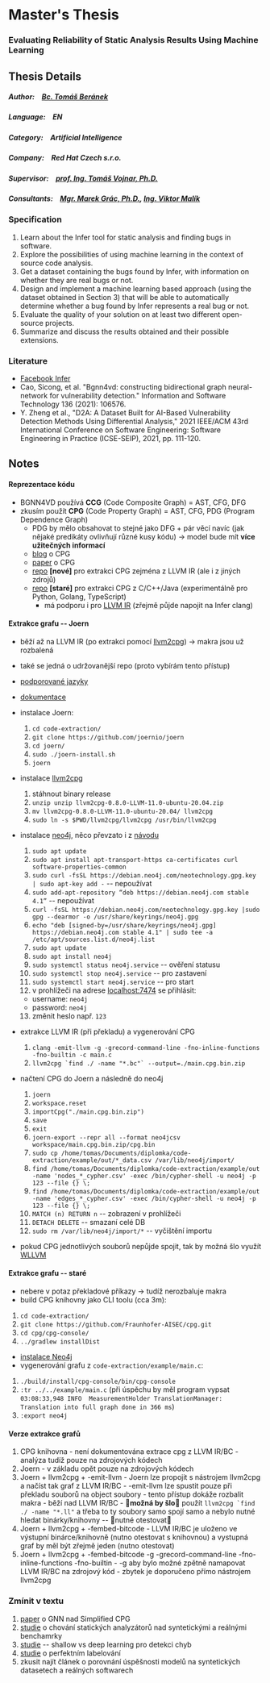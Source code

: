 # Master's Thesis

### Evaluating Reliability of Static Analysis Results Using Machine Learning

## Thesis Details

##### Author:  [Bc. Tomáš Beránek](https://www.vut.cz/en/people/tomas-beranek-213297)
##### Language:  EN
##### Category:  Artificial Intelligence
##### Company:  Red Hat Czech s.r.o.


##### Supervisor:  [prof. Ing. Tomáš Vojnar, Ph.D.](https://www.vut.cz/lide/tomas-vojnar-2491)
##### Consultants:  [Mgr. Marek Grác, Ph.D.](https://www.vut.cz/lide/marek-grac-199772), [Ing. Viktor Malík](https://www.vut.cz/lide/viktor-malik-143967)

### Specification

  1. Learn about the Infer tool for static analysis and finding bugs in software.
  2. Explore the possibilities of using machine learning in the context of source code analysis.
  3. Get a dataset containing the bugs found by Infer, with information on whether they are real bugs or not.
  4. Design and implement a machine learning based approach (using the dataset obtained in Section 3) that will be able to automatically determine whether a bug found by Infer represents a real bug or not.
  5. Evaluate the quality of your solution on at least two different open-source projects.
  6. Summarize and discuss the results obtained and their possible extensions.

### Literature
 - [Facebook Infer](https://fbinfer.com/)
 - Cao, Sicong, et al. "Bgnn4vd: constructing bidirectional graph neural-network for vulnerability detection." Information and Software Technology 136 (2021): 106576.
 - Y. Zheng et al., "D2A: A Dataset Built for AI-Based Vulnerability Detection Methods Using Differential Analysis," 2021 IEEE/ACM 43rd International Conference on Software Engineering: Software Engineering in Practice (ICSE-SEIP), 2021, pp. 111-120.

## Notes

#### Reprezentace kódu
  - BGNN4VD používá __CCG__ (Code Composite Graph) = AST, CFG, DFG
  - zkusím použít __CPG__ (Code Property Graph) = AST, CFG, PDG (Program Dependence Graph)
    - PDG by mělo obsahovat to stejné jako DFG + pár věcí navíc (jak nějaké predikáty ovlivňují
    různé kusy kódu) -> model bude mít __více užitečných informací__
    - [blog](https://blog.embold.io/code-representation-for-machine-learning-code-as-graph/) o CPG
    - [paper](https://ieeexplore.ieee.org/stamp/stamp.jsp?tp=&arnumber=6956589) o CPG
    - [repo](https://github.com/joernio/joern) __[nové]__ pro extrakci CPG zejména z LLVM IR (ale i z jiných zdrojů)
    - [repo](https://github.com/Fraunhofer-AISEC/cpg) __[staré]__ pro extrakci CPG z C/C++/Java (experimentálně pro Python, Golang, TypeScript)
      - má podporu i pro [LLVM IR](https://llvm.org/docs/LangRef.html) (zřejmě půjde napojit na Infer clang)

#### Extrakce grafu -- Joern
  - běží až na LLVM IR (po extrakci pomocí [llvm2cpg](https://github.com/ShiftLeftSecurity/llvm2cpg)) -> makra jsou už rozbalená
  - také se jedná o udržovanější repo (proto vybírám tento přístup)
  - [podporované jazyky](https://docs.joern.io/home#supported-languages)
  - [dokumentace](https://docs.joern.io/home)
  - instalace Joern:
    1. ```cd code-extraction/```
    2. ```git clone https://github.com/joernio/joern```
    3. ```cd joern/```
    4. ```sudo ./joern-install.sh```
    5. ```joern```
  - instalace [llvm2cpg](https://github.com/ShiftLeftSecurity/llvm2cpg/releases)
    1. stáhnout binary release
    2. ```unzip unzip llvm2cpg-0.8.0-LLVM-11.0-ubuntu-20.04.zip```
    3. ```mv llvm2cpg-0.8.0-LLVM-11.0-ubuntu-20.04/ llvm2cpg```
    4. ```sudo ln -s $PWD/llvm2cpg/llvm2cpg /usr/bin/llvm2cpg```
  - instalace [neo4j](https://linuxhint.com/install-neo4j-ubuntu/), něco převzato i z [návodu](https://www.digitalocean.com/community/tutorials/how-to-install-and-configure-neo4j-on-ubuntu-20-04)
    1. ```sudo apt update```
    2. ```sudo apt install apt-transport-https ca-certificates curl software-properties-common```
    3. ```sudo curl -fsSL https://debian.neo4j.com/neotechnology.gpg.key | sudo apt-key add -``` -- nepoužívat
    4. ```sudo add-apt-repository “deb https://debian.neo4j.com stable 4.1”``` -- nepoužívat
    5. ```curl -fsSL https://debian.neo4j.com/neotechnology.gpg.key |sudo gpg --dearmor -o /usr/share/keyrings/neo4j.gpg```
    6. ```echo "deb [signed-by=/usr/share/keyrings/neo4j.gpg] https://debian.neo4j.com stable 4.1" | sudo tee -a /etc/apt/sources.list.d/neo4j.list```
    7. ```sudo apt update```
    8. ```sudo apt install neo4j```
    9. ```sudo systemctl status neo4j.service``` -- ověření statusu
    10. ```sudo systemctl stop neo4j.service``` -- pro zastavení
    11. ```sudo systemctl start neo4j.service``` -- pro start
    12. v prohlížeči na adrese [localhost:7474](localhost:7474) se přihlásit:
     - username: ```neo4j```
     - password: ```neo4j```
    13. změnit heslo např. ```123```
  - extrakce LLVM IR (při překladu) a vygenerování CPG
    1. ```clang -emit-llvm -g -grecord-command-line -fno-inline-functions -fno-builtin -c main.c```
    2. ``` llvm2cpg `find ./ -name "*.bc"` --output=./main.cpg.bin.zip ```
  - načtení CPG do Joern a následně do neo4j
    1. ```joern```
    2. ```workspace.reset```
    3. ```importCpg("./main.cpg.bin.zip")```
    4. ```save```
    5. ```exit```
    6. ```joern-export --repr all --format neo4jcsv workspace/main.cpg.bin.zip/cpg.bin```
    7. ```sudo cp /home/tomas/Documents/diplomka/code-extraction/example/out/*_data.csv /var/lib/neo4j/import/```
    8. ```find /home/tomas/Documents/diplomka/code-extraction/example/out -name 'nodes_*_cypher.csv' -exec /bin/cypher-shell -u neo4j -p 123 --file {} \;```
    9. ```find /home/tomas/Documents/diplomka/code-extraction/example/out -name 'edges_*_cypher.csv' -exec /bin/cypher-shell -u neo4j -p 123 --file {} \;```
    10. ```MATCH (n) RETURN n``` -- zobrazení v prohlížeči
    11. ```DETACH DELETE``` -- smazaní celé DB
    12. ```sudo rm /var/lib/neo4j/import/*``` -- vyčištění importu

  - pokud CPG jednotlivých souborů nepůjde spojit, tak by možná šlo využít [WLLVM](https://github.com/travitch/whole-program-llvm)

#### Extrakce grafu -- staré
  - nebere v potaz překladové příkazy -> tudíž nerozbaluje makra
  - build CPG knihovny jako CLI toolu (cca 3m):
   1. ```cd code-extraction/```
   2. ```git clone https://github.com/Fraunhofer-AISEC/cpg.git```
   3. ```cd cpg/cpg-console/```
   4. ```../gradlew installDist```
  - [instalace Neo4j](https://www.digitalocean.com/community/tutorials/how-to-install-and-configure-neo4j-on-ubuntu-20-04)
  - vygenerování grafu z ```code-extraction/example/main.c```:
   1. ```./build/install/cpg-console/bin/cpg-console```
   2. ```:tr ../../example/main.c``` (při úspěchu by měl program vypsat ```03:08:33,948 INFO  MeasurementHolder TranslationManager: Translation into full graph done in 366 ms```)
   3. ```:export neo4j```


#### Verze extrakce grafů
  1. CPG knihovna
    - není dokumentována extrace cpg z LLVM IR/BC
    - analýza tudíž pouze na zdrojových kódech
  2. Joern
    - v základu opět pouze na zdrojových kódech
  3. Joern + llvm2cpg + -emit-llvm
    - Joern lze propojit s nástrojem llvm2cpg a načíst tak graf z LLVM IR/BC
    - -emit-llvm lze spustit pouze při překladu souborů na object soubory
    - tento přístup dokáže rozbalit makra
    - běží nad LLVM IR/BC
    - 🔴__možná by šlo__🔴 použít ```llvm2cpg `find ./ -name "*.ll"``` a třeba to ty soubory samo spojí samo a nebylo nutné hledat binárky/knihovny -- 🔴nutné otestovat🔴
  3. Joern + llvm2cpg + -fembed-bitcode
    - LLVM IR/BC je uloženo ve výstupní binárce/knihovně (nutno otestovat s knihovnou) a vystupná graf by měl být zřejmě jeden (nutno otestovat)
  4. Joern + llvm2cpg + -fembed-bitcode -g -grecord-command-line -fno-inline-functions -fno-builtin
    - -g aby bylo možné zpětně namapovat LLVM IR/BC na zdrojový kód
    - zbytek je doporučeno přímo nástrojem llvm2cpg


### Zmínit v textu
 1. [paper](https://ieeexplore.ieee.org/abstract/document/9376145?casa_token=AbkX5cmm18kAAAAA:oUjTofjHfN6VOcwFv1PoDWTm8Vr_rfqmoKwuwBNrFtYGMztIYH2HfhGG0rYTlgUVg7fZbkwL-A) o GNN nad Simplified CPG
 2. [studie](https://mediatum.ub.tum.de/doc/1659728/document.pdf) o chování statických analyzátorů nad syntetickými a reálnými benchamrky
 3. [studie](https://ieeexplore.ieee.org/abstract/document/9462962?casa_token=LZ2bQiYy1IgAAAAA:QrOOvx79MsJV0u9Vd4C9Dv4UGiSaFxfn-EDr0pWVH-wBhzW29b-s6DGS4cKJ9PPbYcjrpTGl3g) -- shallow vs deep learning pro detekci chyb
 4. [studie](https://dl.acm.org/doi/abs/10.1145/3338906.3338941) o perfektním labelování
 5. zkusit najít článek o porovnání úspěšnosti modelů na syntetických datasetech a reálných softwarech
